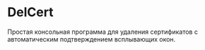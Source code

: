 # DelCert
Простая консольная программа для удаления сертификатов с автоматическим подтверждением всплывающих окон.
